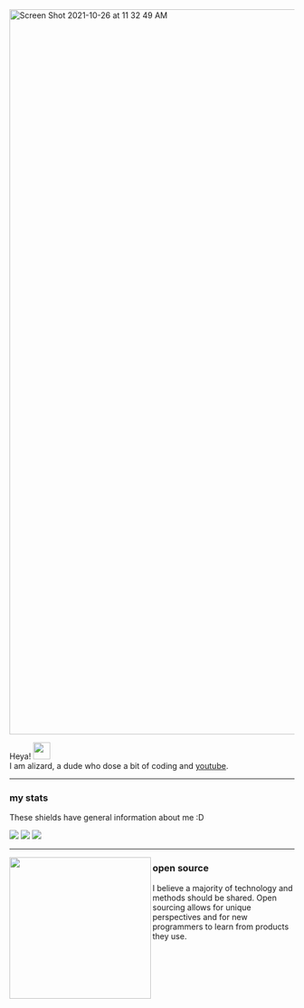 <!-- Banner -->
<img width="1281" alt="Screen Shot 2021-10-26 at 11 32 49 AM" src="https://user-images.githubusercontent.com/42082829/138939710-31409614-a686-4ffd-9f42-68341c78de99.png">
<!-- Top Area -->

Heya! <img src="https://user-images.githubusercontent.com/42082829/138939089-e54b0163-f497-4e26-afed-c6b63797d4f0.gif" width="30px">
<br>
I am alizard, a dude who dose a bit of coding and <a href="https://www.youtube.com/c/alizardguy">youtube</a>.



</p>

<!-- My Badges -->

  ---
### my stats
These shields have general information about me :D

![](https://img.shields.io/badge/OS-windows-informational?style=flat&logo=<LOGO_NAME>&logoColor=white&color=2bbc8a)
![](https://img.shields.io/badge/HMD-index-informational?style=flat&logo=<LOGO_NAME>&logoColor=white&color=2bbc8a)
![](https://img.shields.io/badge/editor-visual_studio-informational?style=flat&logo=<LOGO_NAME>&logoColor=white&color=2bbc8a)

<!-- Importance of open source -->
 ---

<p>
  <img width="250" align='left' src="https://user-images.githubusercontent.com/42082829/138940017-2da773a8-86d8-45e7-991d-8c4c1772e6df.png?raw=true">
</p>
 
### open source
I believe a majority of technology and methods should be shared. Open sourcing allows for unique perspectives and for new programmers to learn from products they use.

